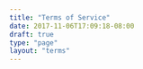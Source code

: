 ```yaml
---
title: "Terms of Service"
date: 2017-11-06T17:09:18-08:00
draft: true
type: "page"
layout: "terms"
---
```


